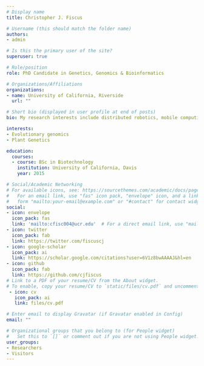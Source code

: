 ```yaml
---
# Display name
title: Christopher J. Fiscus 

# Username (this should match the folder name)
authors:
- admin

# Is this the primary user of the site?
superuser: true

# Role/position
role: PhD Candidate in Genetics, Genomics & Bioinformatics

# Organizations/Affiliations
organizations:
- name: University of California, Riverside
  url: ""

# Short bio (displayed in user profile at end of posts)
bio: My research interests include distributed robotics, mobile computing and programmable matter.

interests:
- Evolutionary genomics
- Plant Genetics

education:
  courses:
  - course: BSc in Biotechnology
    institution: University of California, Davis 
    year: 2015

# Social/Academic Networking
# For available icons, see: https://sourcethemes.com/academic/docs/page-builder/#icons
#   For an email link, use "fas" icon pack, "envelope" icon, and a link in the
#   form "mailto:your-email@example.com" or "#contact" for contact widget.
social:
- icon: envelope
  icon_pack: fas
  link: 'mailto:cfisc004@ucr.edu'  # For a direct email link, use "mailto:test@example.org".
- icon: twitter
  icon_pack: fab
  link: https://twitter.com/fiscuscj
- icon: google-scholar
  icon_pack: ai
  link: https://scholar.google.com/citations?user=6V1z8bwAAAAJ&hl=en
- icon: github
  icon_pack: fab
  link: https://github.com/cjfiscus
# Link to a PDF of your resume/CV from the About widget.
# To enable, copy your resume/CV to `static/files/cv.pdf` and uncomment the lines below.
 - icon: cv
   icon_pack: ai
   link: files/cv.pdf

# Enter email to display Gravatar (if Gravatar enabled in Config)
email: ""

# Organizational groups that you belong to (for People widget)
#   Set this to `[]` or comment out if you are not using People widget.
user_groups:
- Researchers
- Visitors
---
```


